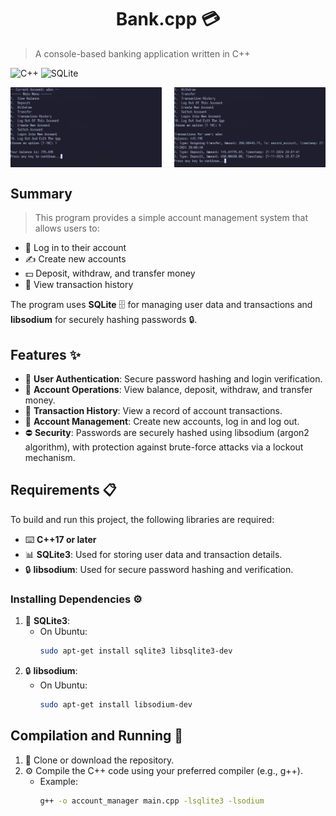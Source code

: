 <h1 align="center">Bank.cpp 💳</h1>

> A console-based banking application written in C++

![C++](https://img.shields.io/badge/c++-%2300599C.svg?style=flat&logo=c%2B%2B&logoColor=white)
![SQLite](https://img.shields.io/badge/sqlite-%2307405e.svg?style=flat&logo=sqlite&logoColor=white)

<div align="center" style="display: flex; justify-content: space-between; width: 100%;">
  <img src="../../../images/bank_menu.png" style="width: 48%; object-fit: contain;">
  <img src="../../../images/bank_trans_hist.png" style="width: 48%; object-fit: contain;">
</div>

## Summary
> This program provides a simple account management system that allows users to:
- 🛂 Log in to their account
- ✍️ Create new accounts
- 💵 Deposit, withdraw, and transfer money
- 📜 View transaction history

The program uses **SQLite** 🗄️ for managing user data and transactions and **libsodium** for securely hashing passwords 🔒.

## Features ✨
- 🔐 **User Authentication**: Secure password hashing and login verification.
- 💸 **Account Operations**: View balance, deposit, withdraw, and transfer money.
- 📝 **Transaction History**: View a record of account transactions.
- 🔑 **Account Management**: Create new accounts, log in and log out.
- ⛔ **Security**: Passwords are securely hashed using libsodium (argon2 algorithm), with protection against brute-force attacks via a lockout mechanism.

## Requirements 📋

To build and run this project, the following libraries are required:
- ⌨️ **C++17 or later**
- 📊 **SQLite3**: Used for storing user data and transaction details.
- 🔒 **libsodium**: Used for secure password hashing and verification.

### Installing Dependencies ⚙️
1. 🍃 **SQLite3**:
   - On Ubuntu:
     ```bash
     sudo apt-get install sqlite3 libsqlite3-dev
     ```
2. 🔒 **libsodium**:
   - On Ubuntu:
     ```bash
     sudo apt-get install libsodium-dev
     ```

## Compilation and Running 🚀

1. 🚪 Clone or download the repository.
2. ⚙️ Compile the C++ code using your preferred compiler (e.g., g++).
   - Example:
     ```bash
     g++ -o account_manager main.cpp -lsqlite3 -lsodium
